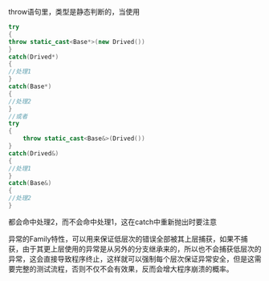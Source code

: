 throw语句里，类型是静态判断的，当使用

```c++
try
{
throw static_cast<Base*>(new Drived())
}
catch(Drived*)
{
//处理1
}
catch(Base*)
{
//处理2
}
//或者
try
{
    throw static_cast<Base&>(Drived())
}
catch(Drived&)
{
//处理1
}
catch(Base&)
{
//处理2
}
```

都会命中处理2，而不会命中处理1，这在catch中重新抛出时要注意

异常的Family特性，可以用来保证低层次的错误全部被其上层捕获，如果不捕获，由于其更上层使用的异常是从另外的分支继承来的，所以也不会捕获低层次的异常，这会直接导致程序终止，这样就可以强制每个层次保证异常安全，但是这需要完整的测试流程，否则不仅不会有效果，反而会增大程序崩溃的概率。

